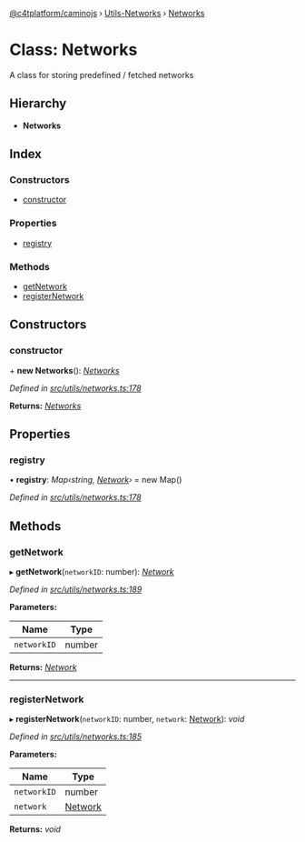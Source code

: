 [@c4tplatform/caminojs](../api.md) › [Utils-Networks](../modules/utils_networks.md) › [Networks](utils_networks.networks.md)

# Class: Networks

A class for storing predefined / fetched networks

## Hierarchy

* **Networks**

## Index

### Constructors

* [constructor](utils_networks.networks.md#constructor)

### Properties

* [registry](utils_networks.networks.md#registry)

### Methods

* [getNetwork](utils_networks.networks.md#getnetwork)
* [registerNetwork](utils_networks.networks.md#registernetwork)

## Constructors

###  constructor

\+ **new Networks**(): *[Networks](utils_networks.networks.md)*

*Defined in [src/utils/networks.ts:178](https://github.com/chain4travel/caminojs/blob/8077d740/src/utils/networks.ts#L178)*

**Returns:** *[Networks](utils_networks.networks.md)*

## Properties

###  registry

• **registry**: *Map‹string, [Network](../interfaces/utils_networks.network.md)›* = new Map()

*Defined in [src/utils/networks.ts:178](https://github.com/chain4travel/caminojs/blob/8077d740/src/utils/networks.ts#L178)*

## Methods

###  getNetwork

▸ **getNetwork**(`networkID`: number): *[Network](../interfaces/utils_networks.network.md)*

*Defined in [src/utils/networks.ts:189](https://github.com/chain4travel/caminojs/blob/8077d740/src/utils/networks.ts#L189)*

**Parameters:**

Name | Type |
------ | ------ |
`networkID` | number |

**Returns:** *[Network](../interfaces/utils_networks.network.md)*

___

###  registerNetwork

▸ **registerNetwork**(`networkID`: number, `network`: [Network](../interfaces/utils_networks.network.md)): *void*

*Defined in [src/utils/networks.ts:185](https://github.com/chain4travel/caminojs/blob/8077d740/src/utils/networks.ts#L185)*

**Parameters:**

Name | Type |
------ | ------ |
`networkID` | number |
`network` | [Network](../interfaces/utils_networks.network.md) |

**Returns:** *void*

